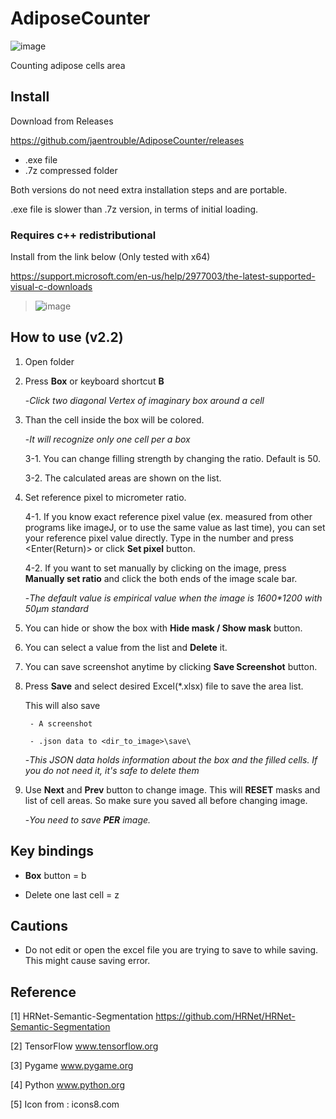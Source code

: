 # AdiposeCounter

![image](https://user-images.githubusercontent.com/45917844/95225826-2b714880-0837-11eb-9bb5-acf44e60e953.png)



Counting adipose cells area

## Install

Download from Releases

https://github.com/jaentrouble/AdiposeCounter/releases

- .exe file
- .7z compressed folder

Both versions do not need extra installation steps and are portable.

.exe file is slower than .7z version, in terms of initial loading.

### Requires c++ redistributional

Install from the link below (Only tested with x64)

https://support.microsoft.com/en-us/help/2977003/the-latest-supported-visual-c-downloads

>![image](https://user-images.githubusercontent.com/45917844/92934509-886d1f00-f482-11ea-91c1-9ab98c7306de.png)


## How to use (v2.2)

1. Open folder

2. Press **Box** or keyboard shortcut **B**

    -*Click two diagonal Vertex of imaginary box around a cell*
 
3. Than the cell inside the box will be colored.

    -*It will recognize only one cell per a box*

    3-1. You can change filling strength by changing the ratio. Default is 50.
    
    3-2. The calculated areas are shown on the list.

4. Set reference pixel to micrometer ratio.

    4-1. If you know exact reference pixel value (ex. measured from other programs like imageJ, or to use the same value as last time),
    you can set your reference pixel value directly. Type in the number and press <Enter(Return)> or click **Set pixel** button.
    
    4-2. If you want to set manually by clicking on the image, press **Manually set ratio** and click the both ends of
    the image scale bar.

    -*The default value is empirical value when the image is 1600\*1200 with 50μm standard*

5. You can hide or show the box with **Hide mask / Show mask** button.

6. You can select a value from the list and **Delete** it.

7. You can save screenshot anytime by clicking **Save Screenshot** button.

8. Press **Save** and select desired Excel(\*.xlsx) file to save the area list.

    This will also save
    
        - A screenshot

        - .json data to <dir_to_image>\save\

    -*This JSON data holds information about the box and the filled cells. If you do not need it, it's safe to delete them*

9. Use **Next** and **Prev** button to change image. This will **RESET** masks and list of cell areas. So make sure you saved all before changing image.

    -*You need to save __PER__ image.*

## Key bindings

- **Box** button = b

- Delete one last cell = z

## Cautions
  
  - Do not edit or open the excel file you are trying to save to while saving. This might cause saving error.
 
## Reference
[1] HRNet-Semantic-Segmentation https://github.com/HRNet/HRNet-Semantic-Segmentation

[2] TensorFlow www.tensorflow.org

[3] Pygame www.pygame.org

[4] Python www.python.org

[5] Icon from : icons8.com
